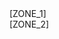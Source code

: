 <div class="dvContent col-md-12  col-xs-12" data-dv="1">
	<div data-row="1" data-order="1" class="row cms-row" >
		<div data-col="1" data-order="1" class="cms-col" data-zone="ZONE_1" data-width="100" style="width: 100%;">[ZONE_1]</div>
	</div>
	<div data-row="2" data-order="2" class="row cms-row">
		<div data-col="2" data-order="1" class="cms-col" data-zone="ZONE_2" data-width="100" style="width: 100%;">[ZONE_2]</div>
	</div>
</div>
